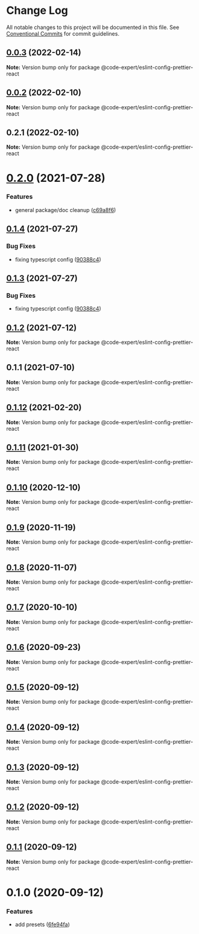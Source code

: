 # Change Log

All notable changes to this project will be documented in this file.
See [Conventional Commits](https://conventionalcommits.org) for commit guidelines.

## [0.0.3](https://github.com/CodeExpertETH/configs/compare/@code-expert/eslint-config-prettier-react@0.0.2...@code-expert/eslint-config-prettier-react@0.0.3) (2022-02-14)

**Note:** Version bump only for package @code-expert/eslint-config-prettier-react





## [0.0.2](https://github.com/CodeExpertETH/configs/compare/@code-expert/eslint-config-prettier-react@0.2.1...@code-expert/eslint-config-prettier-react@0.0.2) (2022-02-10)

**Note:** Version bump only for package @code-expert/eslint-config-prettier-react





## 0.2.1 (2022-02-10)

**Note:** Version bump only for package @code-expert/eslint-config-prettier-react





# [0.2.0](https://github.com/CodeExpertETH/configs/compare/@code-expert/eslint-config-prettier-react@0.1.4...@code-expert/eslint-config-prettier-react@0.2.0) (2021-07-28)


### Features

* general package/doc cleanup ([c69a8f6](https://github.com/CodeExpertETH/configs/commit/c69a8f60a03531f44d7996955d48d522d9637427))





## [0.1.4](https://github.com/CodeExpertETH/configs/compare/@code-expert/eslint-config-prettier-react@0.1.2...@code-expert/eslint-config-prettier-react@0.1.4) (2021-07-27)

### Bug Fixes

- fixing typescript config ([90388c4](https://github.com/CodeExpertETH/configs/commit/90388c4a744ba11070f668e752123d549994c4fb))

## [0.1.3](https://github.com/CodeExpertETH/configs/compare/@code-expert/eslint-config-prettier-react@0.1.2...@code-expert/eslint-config-prettier-react@0.1.3) (2021-07-27)

### Bug Fixes

- fixing typescript config ([90388c4](https://github.com/CodeExpertETH/configs/commit/90388c4a744ba11070f668e752123d549994c4fb))

## [0.1.2](https://github.com/CodeExpertETH/configs/compare/@code-expert/eslint-config-prettier-react@0.1.1...@code-expert/eslint-config-prettier-react@0.1.2) (2021-07-12)

**Note:** Version bump only for package @code-expert/eslint-config-prettier-react

## 0.1.1 (2021-07-10)

**Note:** Version bump only for package @code-expert/eslint-config-prettier-react

## [0.1.12](https://github.com/CodeExpertETH/configs/compare/@code-expert/eslint-config-prettier-react@0.1.11...@code-expert/eslint-config-prettier-react@0.1.12) (2021-02-20)

**Note:** Version bump only for package @code-expert/eslint-config-prettier-react

## [0.1.11](https://github.com/CodeExpertETH/configs/compare/@code-expert/eslint-config-prettier-react@0.1.10...@code-expert/eslint-config-prettier-react@0.1.11) (2021-01-30)

**Note:** Version bump only for package @code-expert/eslint-config-prettier-react

## [0.1.10](https://github.com/CodeExpertETH/configs/compare/@code-expert/eslint-config-prettier-react@0.1.9...@code-expert/eslint-config-prettier-react@0.1.10) (2020-12-10)

**Note:** Version bump only for package @code-expert/eslint-config-prettier-react

## [0.1.9](https://github.com/CodeExpertETH/configs/compare/@code-expert/eslint-config-prettier-react@0.1.8...@code-expert/eslint-config-prettier-react@0.1.9) (2020-11-19)

**Note:** Version bump only for package @code-expert/eslint-config-prettier-react

## [0.1.8](https://github.com/CodeExpertETH/configs/compare/@code-expert/eslint-config-prettier-react@0.1.7...@code-expert/eslint-config-prettier-react@0.1.8) (2020-11-07)

**Note:** Version bump only for package @code-expert/eslint-config-prettier-react

## [0.1.7](https://github.com/CodeExpertETH/configs/compare/@code-expert/eslint-config-prettier-react@0.1.6...@code-expert/eslint-config-prettier-react@0.1.7) (2020-10-10)

**Note:** Version bump only for package @code-expert/eslint-config-prettier-react

## [0.1.6](https://github.com/CodeExpertETH/configs/compare/@code-expert/eslint-config-prettier-react@0.1.5...@code-expert/eslint-config-prettier-react@0.1.6) (2020-09-23)

**Note:** Version bump only for package @code-expert/eslint-config-prettier-react

## [0.1.5](https://github.com/CodeExpertETH/configs/compare/@code-expert/eslint-config-prettier-react@0.1.4...@code-expert/eslint-config-prettier-react@0.1.5) (2020-09-12)

**Note:** Version bump only for package @code-expert/eslint-config-prettier-react

## [0.1.4](https://github.com/CodeExpertETH/configs/compare/@code-expert/eslint-config-prettier-react@0.1.3...@code-expert/eslint-config-prettier-react@0.1.4) (2020-09-12)

**Note:** Version bump only for package @code-expert/eslint-config-prettier-react

## [0.1.3](https://github.com/CodeExpertETH/configs/compare/@code-expert/eslint-config-prettier-react@0.1.2...@code-expert/eslint-config-prettier-react@0.1.3) (2020-09-12)

**Note:** Version bump only for package @code-expert/eslint-config-prettier-react

## [0.1.2](https://github.com/CodeExpertETH/configs/compare/@code-expert/eslint-config-prettier-react@0.1.1...@code-expert/eslint-config-prettier-react@0.1.2) (2020-09-12)

**Note:** Version bump only for package @code-expert/eslint-config-prettier-react

## [0.1.1](https://github.com/CodeExpertETH/configs/compare/@code-expert/eslint-config-prettier-react@0.1.0...@code-expert/eslint-config-prettier-react@0.1.1) (2020-09-12)

**Note:** Version bump only for package @code-expert/eslint-config-prettier-react

# 0.1.0 (2020-09-12)

### Features

- add presets ([6fe94fa](https://github.com/CodeExpertETH/configs/commit/6fe94fae4ed9d80b18833c9e5a3f51f710ebda43))
